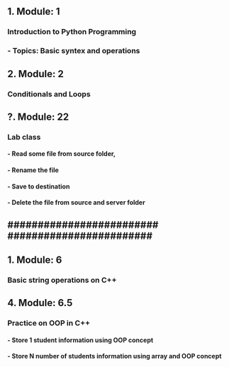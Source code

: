 
## 1. Module: 1
###   Introduction to Python Programming
### - Topics: Basic syntex and operations

## 2. Module: 2
###   Conditionals and Loops

 
## ?. Module: 22
### Lab class
#### - Read some file from source folder,
#### - Rename the file
#### - Save to destination
#### - Delete the file from source and server folder
#########################
########################
------------------------
## 1. Module: 6
###   Basic string operations on C++
## 4. Module: 6.5
###   Practice on OOP in C++
#### - Store 1 student information using OOP concept
#### - Store N number of students information using array and OOP concept
